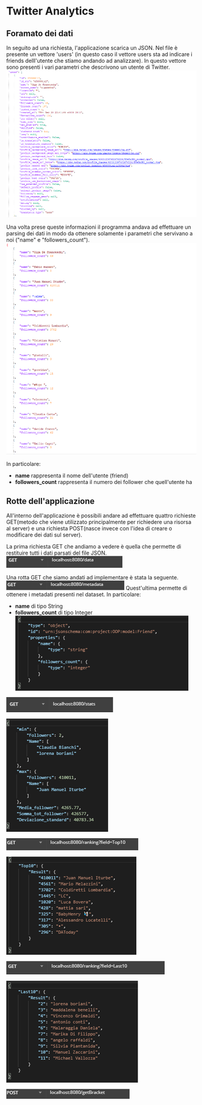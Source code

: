 # Twitter Analytics 
## Foramato dei dati
In seguito ad una richiesta, l'applicazione scarica un JSON. Nel file è presente un vettore 'users' (in questo caso il vettore users sta ad indicare i friends delll'utente che stiamo andando ad analizzare). In questo vettore sono presenti i vari parametri che descrivono un utente di Twitter.
![Alt Text](JSON.PNG) 

Una volta prese queste informazioni il programma andava ad effettuare un parsing dei dati in modo da ottenere solamente i parametri che servivano a noi ("name" e "followers_count").
![Alt Text](JSONParsing.PNG) 

In particolare:
* **name** rappresenta il nome dell'utente (friend)
* **followers_count** rappresenta il numero dei follower che quell'utente ha

## Rotte dell'applicazione
All'interno dell'applicazione è possibili andare ad effettuare quattro richieste GET(metodo che viene utilizzato principalmente per richiedere una risorsa al server) e una richiesta POST(nasce invece con l'idea di creare o modificare dei dati sul server).

La prima richiesta GET che andiamo a vedere è quella che permette di restituire tutti i dati parsati del file JSON.
![Alt Text](get_data.PNG)

Una rotta GET che siamo andati ad implementare è stata la seguente.
![Alt Text](get_metadata.PNG)
Quest'ultima permette di ottenere i metadati presenti nel dataset. In particolare:
* **name** di tipo String
* **followers_count** di tipo Integer
![Alt Text](metadata_results.PNG)

![Alt Text](get_stats.PNG)

![Alt Text](stats_result.PNG)

![Alt Text](get_top10.PNG)

![Alt Text](top10_results.PNG)

![Alt Text](get_last10.PNG)

![Alt Text](last10_results.PNG)

![Alt Text](getbrakets.PNG)

